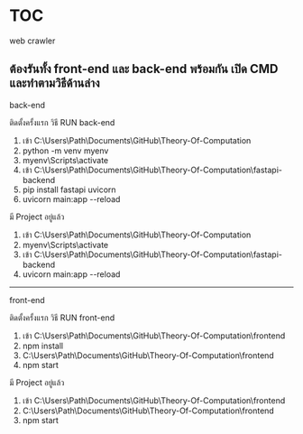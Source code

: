 # TOC
web crawler

ต้องรันทั้ง front-end และ back-end พร้อมกัน
เปิด CMD และทำตามวิธีด้านล่าง
---------------------------------------------------------------------------
back-end

ติดตั้งครั้งแรก วิธี RUN back-end
1. เข้า C:\Users\Path\Documents\GitHub\Theory-Of-Computation
2. python -m venv myenv
3. myenv\Scripts\activate
4. เข้า C:\Users\Path\Documents\GitHub\Theory-Of-Computation\fastapi-backend
5. pip install fastapi uvicorn
6. uvicorn main:app --reload

มี Project อยู่แล้ว
1. เข้า C:\Users\Path\Documents\GitHub\Theory-Of-Computation
2. myenv\Scripts\activate
3. เข้า C:\Users\Path\Documents\GitHub\Theory-Of-Computation\fastapi-backend
4. uvicorn main:app --reload

---------------------------------------------------------------------------
front-end

ติดตั้งครั้งแรก วิธี RUN front-end
1. เข้า C:\Users\Path\Documents\GitHub\Theory-Of-Computation\frontend
2. npm install
3. C:\Users\Path\Documents\GitHub\Theory-Of-Computation\frontend
4. npm start

มี Project อยู่แล้ว
1. เข้า C:\Users\Path\Documents\GitHub\Theory-Of-Computation\frontend
2. C:\Users\Path\Documents\GitHub\Theory-Of-Computation\frontend
3. npm start
